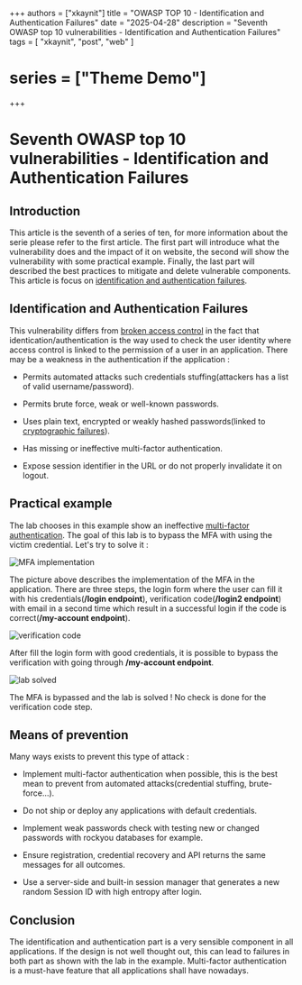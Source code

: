 +++
authors = ["xkaynit"]
title = "OWASP TOP 10 - Identification and Authentication Failures"
date = "2025-04-28"
description = "Seventh OWASP top 10 vulnerabilities - Identification and Authentication Failures"
tags = [
    "xkaynit",
    "post",
    "web"
]
# series = ["Theme Demo"]
+++

# Seventh OWASP top 10 vulnerabilities - Identification and Authentication Failures

## Introduction

This article is the seventh of a series of ten, for more information about the serie please refer to the first article. The first part will introduce what the vulnerability does and the impact of it on website, the second will show the vulnerability with some practical example. Finally, the last part will described the best practices to mitigate and delete vulnerable components. This article is focus on [identification and authentication failures](https://owasp.org/Top10/A07_2021-Identification_and_Authentication_Failures/).

## Identification and Authentication Failures

This vulnerability differs from [broken access control](https://owasp.org/Top10/A01_2021-Broken_Access_Control/) in the fact that identication/authentication is the way used to check the user identity where access control is linked to the permission of a user in an application. There may be a weakness in the authentication if the application :

- Permits automated attacks such credentials stuffing(attackers has a list of valid username/password).

- Permits brute force, weak or well-known passwords.

- Uses plain text, encrypted or weakly hashed passwords(linked to [cryptographic failures](https://owasp.org/Top10/A02_2021-Cryptographic_Failures/)).

- Has missing or ineffective multi-factor authentication.

- Expose session identifier in the URL or do not properly invalidate it on logout.

## Practical example 

The lab chooses in this example show an ineffective [multi-factor authentication](https://portswigger.net/web-security/authentication/multi-factor/lab-2fa-simple-bypass). The goal of this lab is to bypass the MFA with using the victim credential. Let's try to solve it :

![MFA implementation](https://gist.github.com/user-attachments/assets/271632eb-718a-4e41-b866-9a34418e29a6)

The picture above describes the implementation of the MFA in the application. There are three steps, the login form where the user can fill it with his credentials(**/login endpoint**), verification code(**/login2 endpoint**) with email in a second time which result in a successful login if the code is correct(**/my-account endpoint**). 

![verification code](https://gist.github.com/user-attachments/assets/54074be8-81ef-499e-a663-29acafd7fad9)

After fill the login form with good credentials, it is possible to bypass the verification with going through **/my-account endpoint**.

![lab solved](https://gist.github.com/user-attachments/assets/81eac729-64d1-4c24-94df-b6753652ded7)

The MFA is bypassed and the lab is solved ! No check is done for the verification code step. 

## Means of prevention

Many ways exists to prevent this type of attack :

- Implement multi-factor authentication when possible, this is the best mean to prevent from automated attacks(credential stuffing, brute-force...).

- Do not ship or deploy any applications with default credentials.

- Implement weak passwords check with testing new or changed passwords with rockyou databases for example.

- Ensure registration, credential recovery and API returns the same messages for all outcomes.

- Use a server-side and built-in session manager that generates a new random Session ID with high entropy after login.

## Conclusion

The identification and authentication part is a very sensible component in all applications. If the design is not well thought out, this can lead to failures in both part as shown with the lab in the example. Multi-factor authentication is a must-have feature that all applications shall have nowadays.